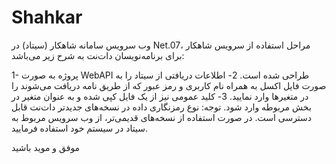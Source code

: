 # Shahkar
وب سرویس سامانه شاهکار (سیتاد) در Net.07، مراحل استفاده از سرویس شاهکار برای برنامه‌نویسان دات‌نت به شرح زیر می‌باشد:

1- پروژه به صورت WebAPI طراحی شده است.
2- اطلاعات دریافتی از سیتاد را به صورت فایل اکسل به همراه نام کاربری و رمز عبور که از طریق نامه دریافت می‌شوند را در متغیرها وارد نمایید.
3- کلید عمومی نیز از یک فایل کپی شده و به عنوان متغیر در بخش مربوطه وارد شود.
توجه: نوع رمزنگاری داده در نسخه‌های جدیدتر دات‌نت قابل دسترسی است. در صورت استفاده از نسخه‌های قدیمی‌تر، از وب سرویس مربوط به سیتاد در سیستم خود استفاده فرمایید.

موفق و موید باشید
